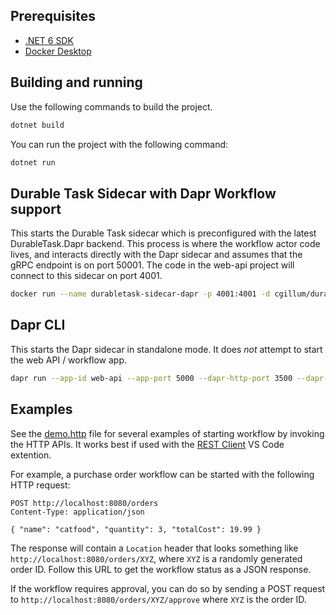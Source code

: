 ## Prerequisites

* [.NET 6 SDK](https://dotnet.microsoft.com/download/dotnet/6.0)
* [Docker Desktop](https://www.docker.com/products/docker-desktop)

## Building and running

Use the following commands to build the project.

```bash
dotnet build
```

You can run the project with the following command:

```bash
dotnet run
```

## Durable Task Sidecar with Dapr Workflow support

This starts the Durable Task sidecar which is preconfigured with the latest DurableTask.Dapr backend.
This process is where the workflow actor code lives, and interacts directly with the Dapr sidecar and assumes
that the gRPC endpoint is on port 50001.
The code in the web-api project will connect to this sidecar on port 4001.

```bash
docker run --name durabletask-sidecar-dapr -p 4001:4001 -d cgillum/durabletask-sidecar:0.3.2-dapr --backend Dapr
```

## Dapr CLI

This starts the Dapr sidecar in standalone mode. It does *not* attempt to start the web API / workflow app.

```bash
dapr run --app-id web-api --app-port 5000 --dapr-http-port 3500 --dapr-grpc-port 50001 --components-path ../components
```

## Examples

See the [demo.http](../demo.http) file for several examples of starting workflow by invoking the HTTP APIs.
It works best if used with the [REST Client](https://marketplace.visualstudio.com/items?itemName=humao.rest-client) VS Code extention.

For example, a purchase order workflow can be started with the following HTTP request:

```http
POST http://localhost:8080/orders
Content-Type: application/json

{ "name": "catfood", "quantity": 3, "totalCost": 19.99 }
```

The response will contain a `Location` header that looks something like `http://localhost:8080/orders/XYZ`, where `XYZ` is a randomly generated order ID.
Follow this URL to get the workflow status as a JSON response.

If the workflow requires approval, you can do so by sending a POST request to `http://localhost:8080/orders/XYZ/approve` where `XYZ` is the order ID.
